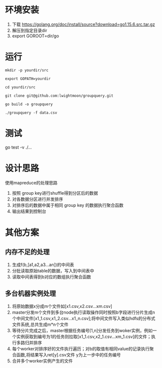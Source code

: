 # 环境安装
1. 下载
https://golang.org/doc/install/source?download=go1.15.6.src.tar.gz
2. 解压到指定目录dir
3. export GOROOT=dir/go

# 运行
```
mkdir -p yourdir/src

export GOPATH=yourdir

cd yourdir/src

git clone git@github.com:lwightmoon/groupquery.git

go build -o groupquery

./groupquery -f data.csv
```

# 测试
go test -v  ./...

# 设计思路
使用mapreduce的处理思路
1. 按照 group key进行shuffle得到分区后的数据
2. 对各数据分区进行并发排序
3. 对排序后的数据中属于相同 group key 的数据执行聚合函数
4. 输出结果到控制台

# 其他方案
## 内存不足的处理
1. 生成f(b,[a1,a2,a3...an])的中间表
2. 分批读取原始table的数据，写入到中间表中
3. 读取中间表得到b对应的数组执行聚合函数

## 多台机器实例处理

1. 将原始数据x分成m个文件如[x1.csv,x2.csv...xm.csv]
2. master分发m个文件到多台node执行读取操作同时按照b字段进行分片生成n个中间文件[x1_1.csv,x1_2.csv...x1_n.csv];将中间文件写入类似hdfs的分布式文件系统,总共生成m*n个文件
3. 等待分片完成之后，master根据任务编号[1,n]分发任务到woker实例，例如一个实例获取到编号为1的任务则拉取[x1_1.csv,x2_1.csv...xm_1.csv]的文件；执行多路归并排序
4. 每个worker对排序好的文件执行遍历；对b的取值有相同value的记录执行聚合函数,将结果写入ret[y].csv文件 y为上一步中的任务编号
5. 合并多个worker实例产生的文件